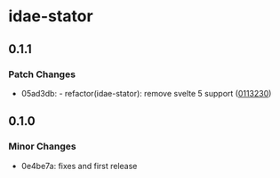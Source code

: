 # idae-stator

## 0.1.1

### Patch Changes

- 05ad3db: - refactor(idae-stator): remove svelte 5 support ([0113230](https://github.com/medyll/idae/commit/011323017ff794d1a3f9d0652f943ec6bc0d802a))

## 0.1.0

### Minor Changes

- 0e4be7a: fixes and first release
